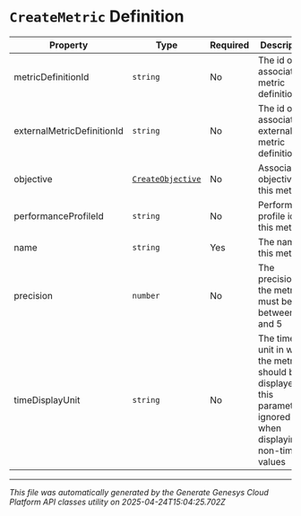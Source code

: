 # `CreateMetric` Definition

| Property | Type | Required | Description |
|----------|------|----------|-------------|
| metricDefinitionId | `string` | No | The id of associated metric definition |
| externalMetricDefinitionId | `string` | No | The id of associated external metric definition |
| objective | [`CreateObjective`](createobjective-definition.md) | No | Associated objective for this metric |
| performanceProfileId | `string` | No | Performance profile id of this metric |
| name | `string` | Yes | The name of this metric |
| precision | `number` | No | The precision of the metric, must be between 0 and 5 |
| timeDisplayUnit | `string` | No | The time unit in which the metric should be displayed -- this parameter is ignored when displaying non-time values |

---

*This file was automatically generated by the Generate Genesys Cloud Platform API classes utility on 2025-04-24T15:04:25.702Z*